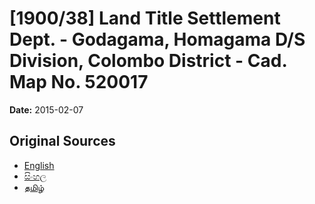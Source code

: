 # [1900/38] Land Title Settlement Dept. - Godagama, Homagama D/S Division, Colombo District - Cad. Map No. 520017

**Date:** 2015-02-07

## Original Sources

- [English](https://documents.gov.lk/view/extra-gazettes/2015/2/1900-38_E.pdf)
- [සිංහල](https://documents.gov.lk/view/extra-gazettes/2015/2/1900-38_S.pdf)
- [தமிழ்](https://documents.gov.lk/view/extra-gazettes/2015/2/1900-38_T.pdf)

